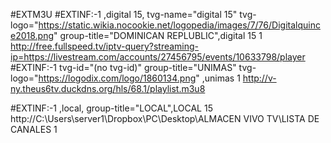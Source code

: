 
#EXTM3U
#EXTINF:-1 ,digital 15, tvg-name="digital 15" tvg-logo="https://static.wikia.nocookie.net/logopedia/images/7/76/Digitalquince2018.png" group-title="DOMINICAN REPLUBLIC",digital 15 1
http://free.fullspeed.tv/iptv-query?streaming-ip=https://livestream.com/accounts/27456795/events/10633798/player
#EXTINF:-1 tvg-id="(no tvg-id)" group-title="UNIMAS" tvg-logo="https://logodix.com/logo/1860134.png" ,unimas 1
http://v-ny.theus6tv.duckdns.org/hls/68.1/playlist.m3u8


#EXTINF:-1 ,local, group-title="LOCAL",LOCAL 15
http://C:\Users\server1\Dropbox\PC\Desktop\ALMACEN VIVO TV\LISTA DE CANALES 1

